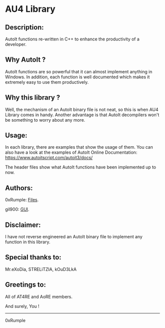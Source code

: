 AU4 Library
===================================================================================

Description:
-----------
AutoIt functions re-written in C++ to enhance the productivity of a developer.

Why AutoIt ?
-----------
AutoIt functions are so powerful that it can almost implement anything in Windows. In addition, each function is well documented which makes it extremely easy to use them productively.

Why this library ?
-----------
Well, the mechanism of an AutoIt binary file is not neat, so this is when AU4 Library comes in handy. Another advantage is that AutoIt decompilers won't be something to worry about any more.

Usage:
-----------
In each library, there are examples that show the usage of them. You can also have a look at the examples of AutoIt Online Documentation: https://www.autoitscript.com/autoit3/docs/ 

The header files show what AutoIt functions have been implemented up to now.

Authors:
-----------
0xRumple: [Files](https://github.com/0xRumple/AU4-Library/blob/master/AU4Lib/lib/files/files.h).

gil900: [GUI](https://github.com/GilEli1/CU3-Library/blob/master/gui.h).

Disclaimer:
-----------
I have not reverse engineered an AutoIt binary file to implement any function in this library.

Special thanks to:
-----------
Mr.eXoDia, STRELiTZIA, kOuD3LkA

Greetings to:
-----------
All of AT4RE and AoRE members.

And surely, You !

-----------
0xRumple